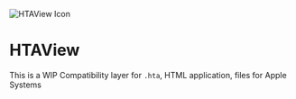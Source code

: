 ![HTAView Icon](https://github.com/0Charliecat/hta/assets/50016870/75c8c1c0-03c3-4c39-a8e1-2eaf188fa3bd)
# HTAView

This is a WIP Compatibility layer for `.hta`, HTML application, files for Apple Systems
